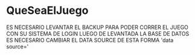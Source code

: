# QueSeaElJuego

ES NECESARIO LEVANTAR EL BACKUP PARA PODER CORRER EL JUEGO CON SU SISTEMA DE LOGIN
LUEGO DE LEVANTADA LA BASE DE DATOS ES NECESARIO  CAMBIAR EL DATA SOURCE DE ESTA FORMA 'data source=<TU BASE DE DATOS>'
